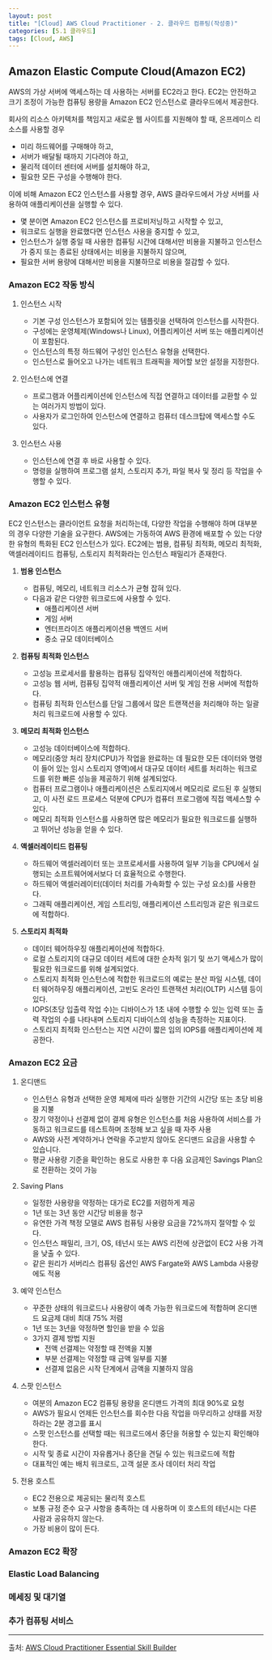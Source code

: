 ```yaml
---
layout: post
title: "[Cloud] AWS Cloud Practitioner - 2. 클라우드 컴퓨팅(작성중)"
categories: [5.1 클라우드]
tags: [Cloud, AWS]
---
```


## **Amazon Elastic Compute Cloud(Amazon EC2)**

AWS의 가상 서버에 액세스하는 데 사용하는 서버를 EC2라고 한다.
EC2는 안전하고 크기 조정이 가능한 컴퓨팅 용량을 Amazon EC2 인스턴스로 클라우드에서 제공한다.

회사의 리소스 아키텍처를 책임지고 새로운 웹 사이트를 지원해야 할 때, 온프레미스 리소스를 사용할 경우

- 미리 하드웨어를 구매해야 하고,
- 서버가 배달될 때까지 기다려야 하고,
- 물리적 데이터 센터에 서버를 설치해야 하고,
- 필요한 모든 구성을 수행해야 한다.

이에 비해 Amazon EC2 인스턴스를 사용할 경우, AWS 클라우드에서 가상 서버를 사용하여 애플리케이션을 실행할 수 있다.

- 몇 분이면 Amazon EC2 인스턴스를 프로비저닝하고 시작할 수 있고,
- 워크로드 실행을 완료했다면 인스턴스 사용을 중지할 수 있고,
- 인스턴스가 실행 중일 때 사용한 컴퓨팅 시간에 대해서만 비용을 지불하고 인스턴스가 중지 또는 종료된 상태에서는 비용을 지불하지 않으며,
- 필요한 서버 용량에 대해서만 비용을 지불하므로 비용을 절감할 수 있다.

### **Amazon EC2 작동 방식**

1. 인스턴스 시작

   - 기본 구성 인스턴스가 포함되어 있는 템플릿을 선택하여 인스턴스를 시작한다.
   - 구성에는 운영체제(Windows나 Linux), 어플리케이션 서버 또는 애플리케이션이 포함된다.
   - 인스턴스의 특정 하드웨어 구성인 인스턴스 유형을 선택한다.
   - 인스턴스로 들어오고 나가는 네트워크 트래픽을 제어할 보안 설정을 지정한다.

2. 인스턴스에 연결

   - 프로그램과 어플리케이션에 인스턴스에 직접 연결하고 데이터를 교환할 수 있는 여러가지 방법이 있다.
   - 사용자가 로그인하여 인스턴스에 연결하고 컴퓨터 데스크탑에 액세스할 수도 있다.

3. 인스턴스 사용
   - 인스턴스에 연결 후 바로 사용할 수 있다.
   - 명령을 실행하여 프로그램 설치, 스토리지 추가, 파일 복사 및 정리 등 작업을 수행할 수 있다.

### **Amazon EC2 인스턴스 유형**

EC2 인스턴스는 클라이언트 요청을 처리하는데, 다양한 작업을 수행해야 하며 대부분의 경우 다양한 기술을 요구한다. AWS에는 가동하여 AWS 환경에 배포할 수 있는 다양한 유형의 특화된 EC2 인스턴스가 있다. EC2에는 범용, 컴퓨팅 최적화, 메모리 최적화, 액셀러레이티드 컴퓨팅, 스토리지 최적화라는 인스턴스 패밀리가 존재한다.

1. **범용 인스턴스**

   - 컴퓨팅, 메모리, 네트워크 리소스가 균형 잡혀 있다.
   - 다음과 같은 다양한 워크로드에 사용할 수 있다.
     - 애플리케이션 서버
     - 게임 서버
     - 엔터프라이즈 애플리케이션용 백엔드 서버
     - 중소 규모 데이터베이스

2. **컴퓨팅 최적화 인스턴스**

   - 고성능 프로세서를 활용하는 컴퓨팅 집약적인 애플리케이션에 적합하다.
   - 고성능 웹 서버, 컴퓨팅 집약적 애플리케이션 서버 및 게임 전용 서버에 적합하다.
   - 컴퓨팅 최적화 인스턴스를 단일 그룹에서 많은 트랜잭션을 처리해야 하는 일괄 처리 워크로드에 사용할 수 있다.

3. **메모리 최적화 인스턴스**

   - 고성능 데이터베이스에 적합하다.
   - 메모리(중앙 처리 장치(CPU)가 작업을 완료하는 데 필요한 모든 데이터와 명령이 들어 있는 임시 스토리지 영역)에서 대규모 데이터 세트를 처리하는 워크로드를 위한 빠른 성능을 제공하기 위해 설계되었다.
   - 컴퓨터 프로그램이나 애플리케이션은 스토리지에서 메모리로 로드된 후 실행되고, 이 사전 로드 프로세스 덕분에 CPU가 컴퓨터 프로그램에 직접 액세스할 수 있다.
   - 메모리 최적화 인스턴스를 사용하면 많은 메모리가 필요한 워크로드를 실행하고 뛰어난 성능을 얻을 수 있다.

4. **액셀러레이티드 컴퓨팅**

   - 하드웨어 액셀러레이터 또는 코프로세서를 사용하여 일부 기능을 CPU에서 실행되는 소프트웨어에서보다 더 효율적으로 수행한다.
   - 하드웨어 액셀러레이터(데이터 처리를 가속화할 수 있는 구성 요소)를 사용한다.
   - 그래픽 애플리케이션, 게임 스트리밍, 애플리케이션 스트리밍과 같은 워크로드에 적합하다.

5. **스토리지 최적화**

   - 데이터 웨어하우징 애플리케이션에 적합하다.
   - 로컬 스토리지의 대규모 데이터 세트에 대한 순차적 읽기 및 쓰기 액세스가 많이 필요한 워크로드를 위해 설계되었다.
   - 스토리지 최적화 인스턴스에 적합한 워크로드의 예로는 분산 파일 시스템, 데이터 웨어하우징 애플리케이션, 고빈도 온라인 트랜잭션 처리(OLTP) 시스템 등이 있다.
   - IOPS(초당 입출력 작업 수)는 디바이스가 1초 내에 수행할 수 있는 입력 또는 출력 작업의 수를 나타내며 스토리지 디바이스의 성능을 측정하는 지표이다.
   - 스토리지 최적화 인스턴스는 지연 시간이 짧은 임의 IOPS를 애플리케이션에 제공한다.

### **Amazon EC2 요금**

1. 온디맨드

   - 인스턴스 유형과 선택한 운영 체제에 따라 실행한 기간의 시간당 또는 초당 비용을 지불
   - 장기 약정이나 선결제 없이 결제 유형은 인스턴스를 처음 사용하여 서비스를 가동하고 워크로드를 테스트하며 조정해 보고 싶을 때 자주 사용
   - AWS와 사전 계약하거나 연락을 주고받지 않아도 온디맨드 요금을 사용할 수 있습니다.
   - 평균 사용량 기준을 확인하는 용도로 사용한 후 다음 요금제인 Savings Plan으로 전환하는 것이 가능

2. Saving Plans

   - 일정한 사용량을 약정하는 대가로 EC2를 저렴하게 제공
   - 1년 또는 3년 동안 시간당 비용을 청구
   - 유연한 가격 책정 모델로 AWS 컴퓨팅 사용량 요금을 72%까지 절약할 수 있다.
   - 인스턴스 패밀리, 크기, OS, 테넌시 또는 AWS 리전에 상관없이 EC2 사용 가격을 낮출 수 있다.
   - 같은 원리가 서버리스 컴퓨팅 옵션인 AWS Fargate와 AWS Lambda 사용량에도 적용

3. 예약 인스턴스

   - 꾸준한 상태의 워크로드나 사용량이 예측 가능한 워크로드에 적합하며 온디맨드 요금제 대비 최대 75% 저렴
   - 1년 또는 3년을 약정하면 할인을 받을 수 있음
   - 3가지 결제 방법 지원
     - 전액 선결제는 약정할 때 전액을 지불
     - 부분 선결제는 약정할 때 금액 일부를 지불
     - 선결제 없음은 시작 단계에서 금액을 지불하지 않음

4. 스팟 인스턴스

   - 여분의 Amazon EC2 컴퓨팅 용량을 온디맨드 가격의 최대 90%로 요청
   - AWS가 필요시 언제든 인스턴스를 회수한 다음 작업을 마무리하고 상태를 저장하라는 2분 경고를 표시
   - 스팟 인스턴스를 선택할 때는 워크로드에서 중단을 허용할 수 있는지 확인해야 한다.
   - 시작 및 종료 시간이 자유롭거나 중단을 견딜 수 있는 워크로드에 적합
   - 대표적인 예는 배치 워크로드, 고객 설문 조사 데이터 처리 작업

5. 전용 호스트
   - EC2 전용으로 제공되는 물리적 호스트
   - 보통 규정 준수 요구 사항을 충족하는 데 사용하며 이 호스트의 테넌시는 다른 사람과 공유하지 않는다.
   - 가장 비용이 많이 든다.

### **Amazon EC2 확장**

### **Elastic Load Balancing**

### **메세징 및 대기열**

### **추가 컴퓨팅 서비스**

---

출처: [AWS Cloud Practitioner Essential Skill Builder](https://explore.skillbuilder.aws/learn/course/1928/play/6248/aws-cloud-practitioner-essentials-korean)
